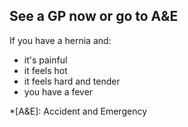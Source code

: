 ## See a GP now or go to A&E

If you have a hernia and:

* it's painful
* it feels hot
* it feels hard and tender
* you have a fever

*[A&E]: Accident and Emergency
